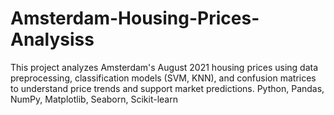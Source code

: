 # Amsterdam-Housing-Prices-Analysiss
This project analyzes Amsterdam's August 2021 housing prices using data preprocessing, classification models (SVM, KNN), and confusion matrices to understand price trends and support market predictions. Python, Pandas, NumPy, Matplotlib, Seaborn, Scikit-learn
